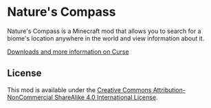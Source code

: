 # Nature's Compass

Nature's Compass is a Minecraft mod that allows you to search for a biome's location anywhere in the world and view information about it.

[Downloads and more information on Curse](https://minecraft.curseforge.com/projects/natures-compass)

## License

This mod is available under the [Creative Commons Attribution-NonCommercial ShareAlike 4.0 International License](https://creativecommons.org/licenses/by-nc-sa/4.0/legalcode).
